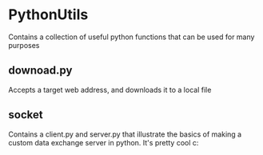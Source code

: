 # PythonUtils
Contains a collection of useful python functions that can be used for many purposes

## downoad.py
Accepts a target web address, and downloads it to a local file

## socket
Contains a client.py and server.py that illustrate the basics of making a custom data exchange server in python. It's pretty cool c:
